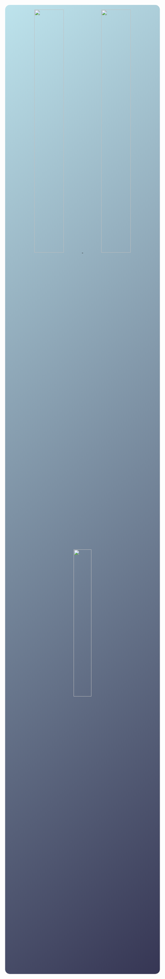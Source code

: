 <p align=center style="padding:15px; background: linear-gradient(140deg, rgb(189, 227, 236), rgb(54, 54, 84)); border-radius: 15px">
    <a href="https://yunfachi.github.io">
        <img src="https://yunfachi.github.io/static/cdn/img/bio.svg" width=45% x=-10px>
    </a>
    <a href="https://discord.com/users/553278836226129933">
        <img src="https://lanyard-profile-readme.vercel.app/api/553278836226129933?bg=151718" width=45%>
    </a>
    <img src="https://moe-counter.glitch.me/get/@yunfachi1?theme=rule34" width=35%>
</p>
